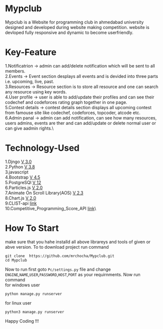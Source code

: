 # Mypclub
Mypclub is a Website for programming club in ahmedabad university designed and developed during website making competition. website is devloped fully responsive and dynamic to become userfriendly.

# Key-Feature
1.Notificatrion -> admin can add/delete notification which will be sent to all members.\
2.Events -> Event section desplays all events and is devided into three parts i.e. upcoming, live, past.\
3.Resources -> Resource section is to store all resource and one can search any resource using key words.\
4.User profile -> user is able to add/update their profiles and can see their codechef and codeforces rating graph together in one page.\
5.Contest details -> contest details section displays all upcoming contest from famouse site like codechef, codeforces, topcoder, atcode etc.\
6.Admin panal ->  admin can add notification, can see how many resources, users admins, events are ther and can add/update or delete normal user or can give aadmin rights.\

# Technology-Used
1.Djngo [V 3.0](https://www.djangoproject.com/download/)\
2.Python [V 3.8](https://www.python.org/downloads/)\
3.javascript\
4.Bootstrap [V 4.5](https://getbootstrap.com/)\
5.PostgreSQl [V 12](https://www.postgresql.org/download/windows/)\
6.Particles.js [V 2.0](https://github.com/VincentGarreau/particles.js/)\
7.Animate On Scroll Library(AOS) [V 2.3](https://michalsnik.github.io/aos/)\
8.Chart.js [V 2.0](https://github.com/chartjs/Chart.js)\
9.CLIST-api [link](https://clist.by/problems/)\
10.Competitive_Programming_Score_API [link](https://github.com/Abhijeet-AR/Competitive_Programming_Score_API)\

# How To Start
make sure that you hahe installd all above librareys and tools of given or abve version. To to download project run command
```
git clone  https://github.com/mrchocha/Mypclub.git
cd Mypclub
```
Now to run first goto `Pc/settings.py` file and change `ENGINE`,`NAME`,`USER`,`PASSWORD`,`HOST`,`PORT` as your requirnments. Now run command\
for windows user
```
python manage.py runserver
```
for linux user
```
python3 manage.py runserver
```


Happy Coding !!!

